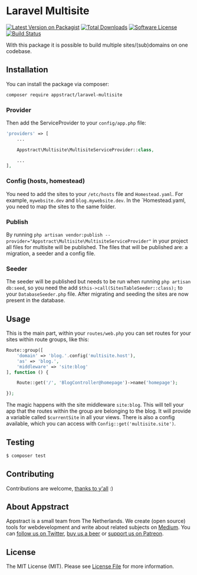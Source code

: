 # Laravel Multisite

[![Latest Version on Packagist](https://img.shields.io/packagist/v/appstract/laravel-multisite.svg?style=flat-square)](https://packagist.org/packages/appstract/laravel-multisite)
[![Total Downloads](https://img.shields.io/packagist/dt/appstract/laravel-multisite.svg?style=flat-square)](https://packagist.org/packages/appstract/laravel-multisite)
[![Software License](https://img.shields.io/badge/license-MIT-brightgreen.svg?style=flat-square)](LICENSE.md)
[![Build Status](https://img.shields.io/travis/appstract/laravel-multisite/master.svg?style=flat-square)](https://travis-ci.org/appstract/laravel-multisite)

With this package it is possible to build multiple sites/(sub)domains on one codebase.

## Installation

You can install the package via composer:

```bash
composer require appstract/laravel-multisite
```

### Provider

Then add the ServiceProvider to your `config/app.php` file:

```php
'providers' => [
    ...

    Appstract\Multisite\MultisiteServiceProvider::class,

    ...
],
```

### Config (hosts, homestead)

You need to add the sites to your `/etc/hosts` file and `Homestead.yaml`. For example, `mywebsite.dev` and `blog.mywebsite.dev`. In the `Homestead.yaml, you need to map the sites to the same folder.

### Publish

By running `php artisan vendor:publish --provider="Appstract\Multisite\MultisiteServiceProvider"` in your project all files for multisite will be published. The files that will be published are: a migration, a seeder and a config file.

### Seeder

The seeder will be published but needs to be run when running `php artisan db:seed`, so you need the add `$this->call(SitesTableSeeder::class);` to your `DatabaseSeeder.php` file. After migrating and seeding the sites are now present in the database.

## Usage

This is the main part, within your `routes/web.php` you can set routes for your sites within route groups, like this:

```php
Route::group([
    'domain' => 'blog.'.config('multisite.host'),
    'as' => 'blog.',
    'middleware' => 'site:blog'
], function () {

    Route::get('/', 'BlogController@homepage')->name('homepage');

});
```

The magic happens with the site middleware `site:blog`. This will tell your app that the routes within the group are belonging to the blog. It will provide a variable called `$currentSite` in all your views. There is also a config available, which you can access with `Config::get('multisite.site')`.

## Testing

``` bash
$ composer test
```

## Contributing

Contributions are welcome, [thanks to y'all](https://github.com/appstract/laravel-multisite/graphs/contributors) :)

## About Appstract

Appstract is a small team from The Netherlands. We create (open source) tools for webdevelopment and write about related subjects on [Medium](https://medium.com/appstract). You can [follow us on Twitter](https://twitter.com/teamappstract), [buy us a beer](https://www.paypal.me/teamappstract/10) or [support us on Patreon](https://www.patreon.com/appstract).

## License

The MIT License (MIT). Please see [License File](LICENSE.md) for more information.
